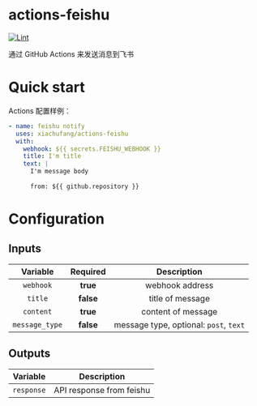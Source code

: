 # actions-feishu

[![Lint](https://github.com/xiachufang/actions-feishu/actions/workflows/lint.yml/badge.svg)](https://github.com/xiachufang/actions-feishu/actions/workflows/lint.yml)

通过 GitHub Actions 来发送消息到飞书

# Quick start

Actions 配置样例：

```yaml
- name: feishu notify
  uses: xiachufang/actions-feishu
  with:
    webhook: ${{ secrets.FEISHU_WEBHOOK }}
    title: I'm title
    text: |
      I'm message body
      
      from: ${{ github.repository }}
```

# Configuration

## Inputs

| Variable | Required | Description |
| :---: | :---: | :----: |
| `webhook`| **true** | webhook address |
| `title` | **false** | title of message|
| `content` | **true** | content of message|
| `message_type`| **false**| message type, optional: `post`, `text`|

## Outputs

| Variable  | Description |
| :---:  | :----: |
| `response` | API response from feishu |
